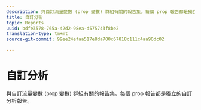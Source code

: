 ```yaml
---
description: 與自訂流量變數 (prop 變數) 群組有關的報告集。每個 prop 報告都是獨立的自訂分析報告。
title: 自訂分析
topic: Reports
uuid: bdfe3578-765a-42d2-98ea-d575743f8be2
translation-type: tm+mt
source-git-commit: 99ee24efaa517e8da700c67818c111c4aa90dc02

---
```



# 自訂分析

與自訂流量變數 (prop 變數) 群組有關的報告集。每個 prop 報告都是獨立的自訂分析報告。

